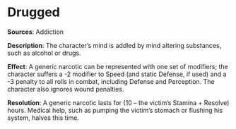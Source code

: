 # Drugged
**Sources**: Addiction

**Description**: The character’s mind is addled by mind altering substances, such as alcohol or drugs.

**Effect**: A generic narcotic can be represented with one
set of modifiers; the character suffers a -2 modifier to Speed
(and static Defense, if used) and a -3 penalty to all rolls in
combat, including Defense and Perception. The character
also ignores wound penalties.

**Resolution**: A generic narcotic lasts for (10 – the
victim’s Stamina + Resolve) hours. Medical help, such as
pumping the victim’s stomach or flushing his system, halves
this time.
